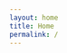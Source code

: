 ```yaml
---
layout: home
title: Home
permalink: /
---
```

<!-- # Welcome to the Language and Cognition Lab at Stanford! -->
<!-- <br>
<img src="images/carousel/cocosummer2019.jpg"
     alt="Markdown Monster icon"
     style="height: 350px;
            display: block;
            margin-left: auto;
            margin-right: auto;
            max-width: 550px;" />
<br>
<br>
<br>
<br> -->


